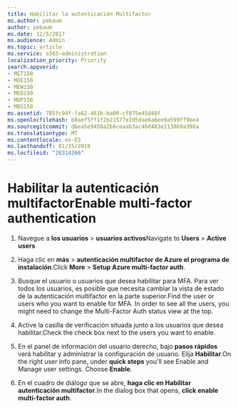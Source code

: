 ```yaml
---
title: Habilitar la autenticación Multifactor
ms.author: pebaum
author: pebaum
ms.date: 12/5/2017
ms.audience: Admin
ms.topic: article
ms.service: o365-administration
localization_priority: Priority
search.appverid:
- MET150
- MOE150
- MEW150
- MED150
- MOP150
- MBS150
ms.assetid: 785fc94f-fa62-461b-ba00-cf875e45d48f
ms.openlocfilehash: b8aef5ff1f2b21577e2d5dae6a6ee9a599ff9be4
ms.sourcegitcommit: d6ea5e9458a2b8ceaab3ac4bd483e1130b9a398a
ms.translationtype: MT
ms.contentlocale: es-ES
ms.lasthandoff: 01/15/2019
ms.locfileid: "28314266"
---
```

# <a name="enable-multi-factor-authentication"></a><span data-ttu-id="771a8-102">Habilitar la autenticación multifactor</span><span class="sxs-lookup"><span data-stu-id="771a8-102">Enable multi-factor authentication</span></span>

1. <span data-ttu-id="771a8-103">Navegue a **los usuarios** \> **usuarios activos**</span><span class="sxs-lookup"><span data-stu-id="771a8-103">Navigate to **Users** \> **Active users**</span></span>
    
2. <span data-ttu-id="771a8-104">Haga clic en **más** \> **autenticación multifactor de Azure el programa de instalación**.</span><span class="sxs-lookup"><span data-stu-id="771a8-104">Click **More** \> **Setup Azure multi-factor auth**.</span></span> 
    
3. <span data-ttu-id="771a8-p101">Busque el usuario o usuarios que desea habilitar para MFA. Para ver todos los usuarios, es posible que necesita cambiar la vista de estado de la autenticación multifactor en la parte superior.</span><span class="sxs-lookup"><span data-stu-id="771a8-p101">Find the user or users who you want to enable for MFA. In order to see all the users, you might need to change the Multi-Factor Auth status view at the top.</span></span>
    
4. <span data-ttu-id="771a8-107">Active la casilla de verificación situada junto a los usuarios que desea habilitar.</span><span class="sxs-lookup"><span data-stu-id="771a8-107">Check the check box next to the users you want to enable.</span></span>
    
5.  <span data-ttu-id="771a8-p102">En el panel de información del usuario derecho, bajo **pasos rápidos** verá habilitar y administrar la configuración de usuario. Elija **Habilitar**.</span><span class="sxs-lookup"><span data-stu-id="771a8-p102">On the right user info pane, under **quick steps** you'll see Enable and Manage user settings. Choose **Enable**.</span></span> 
    
6. <span data-ttu-id="771a8-110">En el cuadro de diálogo que se abre, **haga clic en Habilitar autenticación multifactor**.</span><span class="sxs-lookup"><span data-stu-id="771a8-110">In the dialog box that opens, **click enable multi-factor auth**.</span></span> 
    

